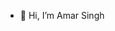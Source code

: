 - 👋 Hi, I’m Amar Singh

<!---
amarsinghz/amarsinghz is a ✨ special ✨ repository because its `README.md` (this file) appears on your GitHub profile.
You can click the Preview link to take a look at your changes.
--->
